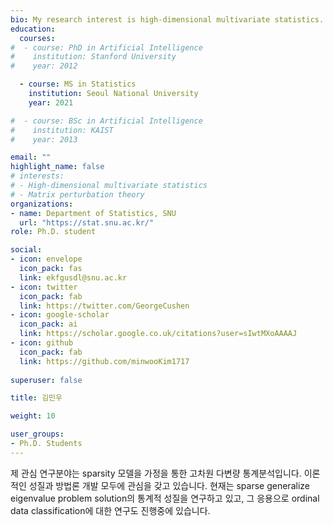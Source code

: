 ```yaml
---
bio: My research interest is high-dimensional multivariate statistics.
education:
  courses:
#  - course: PhD in Artificial Intelligence 
#    institution: Stanford University
#    year: 2012

  - course: MS in Statistics
    institution: Seoul National University
    year: 2021

#  - course: BSc in Artificial Intelligence
#    institution: KAIST
#    year: 2013

email: ""
highlight_name: false
# interests:
# - High-dimensional multivariate statistics
# - Matrix perturbation theory
organizations:
- name: Department of Statistics, SNU
  url: "https://stat.snu.ac.kr/"
role: Ph.D. student

social:
- icon: envelope
  icon_pack: fas
  link: ekfgusdl@snu.ac.kr
- icon: twitter
  icon_pack: fab
  link: https://twitter.com/GeorgeCushen
- icon: google-scholar
  icon_pack: ai
  link: https://scholar.google.co.uk/citations?user=sIwtMXoAAAAJ
- icon: github
  icon_pack: fab
  link: https://github.com/minwooKim1717
  
superuser: false

title: 김민우

weight: 10

user_groups:
- Ph.D. Students
---
```






제 관심 연구분야는 sparsity 모델을 가정을 통한 고차원 다변량 통계분석입니다. 이론적인 성질과 방법론 개발 모두에 관심을 갖고 있습니다. 현재는 sparse generalize eigenvalue problem solution의 통계적 성질을 연구하고 있고, 그 응용으로 ordinal data classification에 대한 연구도 진행중에 있습니다. 
